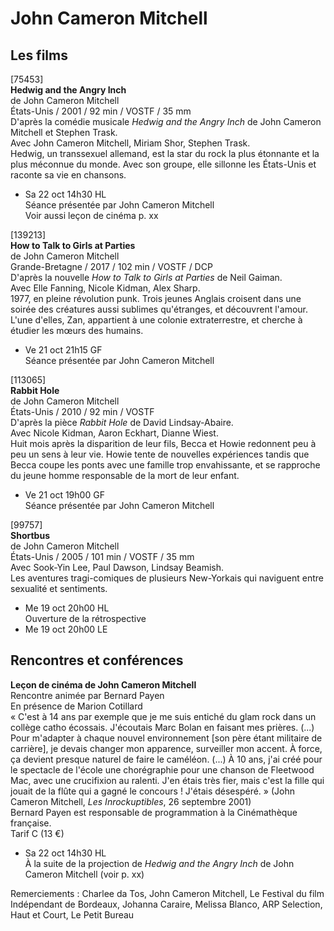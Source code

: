 # John Cameron Mitchell

## Les films

[75453]  
**Hedwig and the Angry Inch**  
de John Cameron Mitchell  
États-Unis / 2001 / 92 min / VOSTF / 35 mm  
D'après la comédie musicale _Hedwig and the Angry Inch_ de John Cameron Mitchell et Stephen Trask.  
Avec John Cameron Mitchell, Miriam Shor, Stephen Trask.  
Hedwig, un transsexuel allemand, est la star du rock la plus étonnante et la plus méconnue du monde. Avec son groupe, elle sillonne les États-Unis et raconte sa vie en chansons.

- Sa 22 oct 14h30 HL  
Séance présentée par John Cameron Mitchell  
Voir aussi leçon de cinéma p. xx

[139213]  
**How to Talk to Girls at Parties**  
de John Cameron Mitchell  
Grande-Bretagne / 2017 / 102 min / VOSTF / DCP  
D'après la nouvelle _How to Talk to Girls at Parties_ de Neil Gaiman.  
Avec Elle Fanning, Nicole Kidman, Alex Sharp.  
1977, en pleine révolution punk. Trois jeunes Anglais croisent dans une soirée des créatures aussi sublimes qu'étranges, et découvrent l'amour. L'une d'elles, Zan, appartient à une colonie extraterrestre, et cherche à étudier les mœurs des humains.

- Ve 21 oct 21h15 GF  
Séance présentée par John Cameron Mitchell

[113065]  
**Rabbit Hole**  
de John Cameron Mitchell  
États-Unis / 2010 / 92 min / VOSTF  
D'après la pièce _Rabbit Hole_ de David Lindsay-Abaire.  
Avec Nicole Kidman, Aaron Eckhart, Dianne Wiest.  
Huit mois après la disparition de leur fils, Becca et Howie redonnent peu à peu un sens à leur vie. Howie tente de nouvelles expériences tandis que Becca coupe les ponts avec une famille trop envahissante, et se rapproche du jeune homme responsable de la mort de leur enfant.

- Ve 21 oct 19h00 GF  
Séance présentée par John Cameron Mitchell

[99757]  
**Shortbus**  
de John Cameron Mitchell  
États-Unis / 2005 / 101 min / VOSTF / 35 mm  
Avec Sook-Yin Lee, Paul Dawson, Lindsay Beamish.  
Les aventures tragi-comiques de plusieurs New-Yorkais qui naviguent entre sexualité et sentiments.

- Me 19 oct 20h00 HL  
Ouverture de la rétrospective  
- Me 19 oct 20h00 LE

## Rencontres et conférences

**Leçon de cinéma de John Cameron Mitchell**  
Rencontre animée par Bernard Payen  
En présence de Marion Cotillard  
« C'est à 14 ans par exemple que je me suis entiché du glam rock dans un collège catho écossais. J'écoutais Marc Bolan en faisant mes prières. (...) Pour m'adapter à chaque nouvel environnement [son père étant militaire de carrière], je devais changer mon apparence, surveiller mon accent. À force, ça devient presque naturel de faire le caméléon. (...) À 10 ans, j'ai créé pour le spectacle de l'école une chorégraphie pour une chanson de Fleetwood Mac, avec une crucifixion au ralenti. J'en étais très fier, mais c'est la fille qui jouait de la flûte qui a gagné le concours ! J'étais désespéré. » (John Cameron Mitchell, _Les Inrockuptibles_, 26 septembre 2001)  
Bernard Payen est responsable de programmation à la Cinémathèque française.  
Tarif C (13 €)

- Sa 22 oct 14h30 HL  
À la suite de la projection de _Hedwig and the Angry Inch_ de John Cameron Mitchell (voir p. xx)

Remerciements : Charlee da Tos, John Cameron Mitchell, Le Festival du film Indépendant de Bordeaux, Johanna Caraire, Melissa Blanco, ARP Selection, Haut et Court, Le Petit Bureau